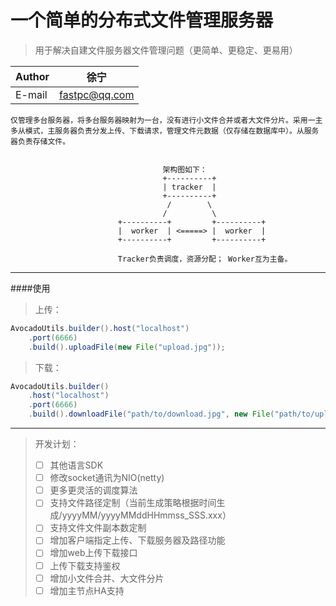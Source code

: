 一个简单的分布式文件管理服务器
==============
>用于解决自建文件服务器文件管理问题（更简单、更稳定、更易用）

|Author|徐宁|
|---|---
|E-mail|fastpc@qq.com  
    仅管理多台服务器，将多台服务器映射为一台，没有进行小文件合并或者大文件分片。采用一主多从模式，主服务器负责分发上传、下载请求，管理文件元数据（仅存储在数据库中）。从服务器负责存储文件。


                                      架构图如下：
                                      +----------+
                                      | tracker  |  
                                      +----------+
                                       /        \
                                      /          \
                            +----------+         +----------+
                            |  worker  | <=====> |  worker  |  
                            +----------+         +----------+
                            
                            Tracker负责调度，资源分配； Worker互为主备。
---
####使用
>上传：  
```Java
AvocadoUtils.builder().host("localhost")
    .port(6666)
    .build().uploadFile(new File("upload.jpg"));
```
>下载： 
```Java
AvocadoUtils.builder()
    .host("localhost")
    .port(6666)
    .build().downloadFile("path/to/download.jpg", new File("path/to/upload.jpg"));
``` 

---

>开发计划：
>- [ ] 其他语言SDK
>- [ ] 修改socket通讯为NIO(netty)
>- [ ] 更多更灵活的调度算法
>- [ ] 支持文件路径定制（当前生成策略根据时间生成/yyyyMM/yyyyMMddHHmmss_SSS.xxx）
>- [ ] 支持文件文件副本数定制
>- [ ] 增加客户端指定上传、下载服务器及路径功能
>- [ ] 增加web上传下载接口
>- [ ] 上传下载支持鉴权
>- [ ] 增加小文件合并、大文件分片
>- [ ] 增加主节点HA支持
